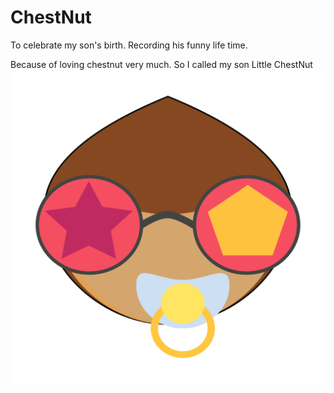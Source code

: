 # ChestNut
To celebrate my son's birth. Recording his funny life time.

Because of loving chestnut very much. So I called my son Little ChestNut
![image](https://github.com/Ghstart/ChestNut/blob/master/icon.png)

